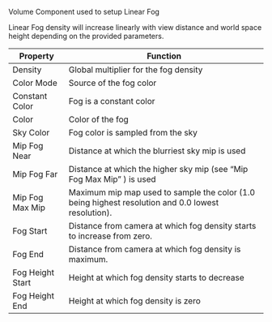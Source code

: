 Volume Component used to setup Linear Fog

Linear Fog density will increase linearly with view distance and world space height depending on the provided parameters.

| Property         | Function                                                     |
| ---------------- | ------------------------------------------------------------ |
| Density          | Global multiplier for the fog density                        |
| Color Mode       | Source of the fog color                                      |
| Constant Color   | Fog is a constant color                                      |
| Color            | Color of the fog                                             |
| Sky Color        | Fog color is sampled from the sky                            |
| Mip Fog Near     | Distance at which the blurriest sky mip is used              |
| Mip Fog Far      | Distance at which the higher sky mip (see “Mip Fog Max Mip” ) is used |
| Mip Fog Max Mip  | Maximum mip map used to sample the color (1.0 being highest resolution and 0.0 lowest resolution). |
| Fog Start        | Distance from camera at which fog density starts to increase from zero. |
| Fog End          | Distance from camera at which fog density is maximum.        |
| Fog Height Start | Height at which fog density starts to decrease               |
| Fog Height End   | Height at which fog density is zero                          |